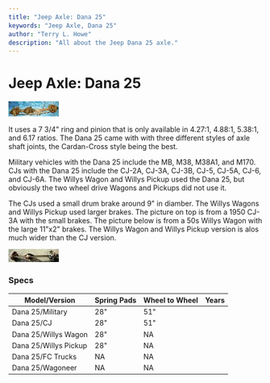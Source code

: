 ```yaml
---
title: "Jeep Axle: Dana 25"
keywords: "Jeep Axle, Dana 25"
author: "Terry L. Howe"
description: "All about the Jeep Dana 25 axle."
---
```


# Jeep Axle: Dana 25

[![Dana 25](/axle/d25_.jpg)](/axle/d25.jpg)

It uses a 7 3/4" ring and pinion that is only available
in 4.27:1, 4.88:1, 5.38:1, and 6.17 ratios.  The Dana 25 came
with with three different styles of axle shaft joints, the
Cardan-Cross style being the best.

Military vehicles with the Dana 25 include the MB, M38, M38A1, and M170.
CJs with the Dana 25 include the CJ-2A, CJ-3A, CJ-3B, CJ-5, CJ-5A, CJ-6,
and CJ-6A.  The Willys Wagon and Willys Pickup used the Dana 25, but
obviously the two wheel drive Wagons and Pickups did not use it.

The CJs used a small drum brake around 9" in diamber.  The
Willys Wagons and Willys Pickup used larger brakes.  The picture
on top is from a 1950 CJ-3A with the small brakes.  The picture
below is from a 50s Willys Wagon with the large 11"x2"
brakes.  The Willys Wagon and Willys Pickup version is alos
much wider than the CJ version.

[![Willys Wagon Dana 25](/axle/d25wag_.jpg)](/axle/d25wag.jpg)

### Specs

| Model/Version | Spring Pads | Wheel to Wheel | Years |
| --- | --- | --- | --- |
| Dana 25/Military | 28" | 51" |
| Dana 25/CJ | 28" | 51" |
| Dana 25/Willys Wagon | 28" | NA |
| Dana 25/Willys Pickup | 28" | NA |
| Dana 25/FC Trucks | NA | NA |
| Dana 25/Wagoneer | NA | NA |